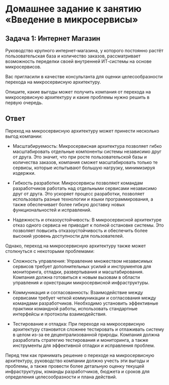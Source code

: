 # Домашнее задание к занятию «Введение в микросервисы»

## Задача 1: Интернет Магазин

Руководство крупного интернет-магазина, у которого постоянно растёт пользовательская база и количество заказов, рассматривает возможность переделки своей внутренней   ИТ-системы на основе микросервисов.

Вас пригласили в качестве консультанта для оценки целесообразности перехода на микросервисную архитектуру.

Опишите, какие выгоды может получить компания от перехода на микросервисную архитектуру и какие проблемы нужно решить в первую очередь.

## Ответ

Переход на микросервисную архитектуру может принести несколько выгод компании:

* Масштабируемость: Микросервисная архитектура позволяет гибко масштабировать отдельные компоненты системы независимо друг от друга. Это значит, что при росте пользовательской базы и количества заказов, компания сможет масштабировать только те сервисы, которые испытывают большую нагрузку, минимизируя издержки.

* Гибкость разработки: Микросервисы позволяют командам разработчиков работать над отдельными сервисами независимо друг от друга. Это ускоряет процесс разработки, позволяет использовать разные технологии и языки программирования, а также обеспечивает более гибкую доставку новых функциональностей и исправлений.

* Надежность и отказоустойчивость: В микросервисной архитектуре отказ одного сервиса не приводит к полной остановке системы. Это позволяет повысить отказоустойчивость и обеспечить более высокий уровень доступности для пользователей.

Однако, переход на микросервисную архитектуру также может столкнуться с некоторыми проблемами:

* Сложность управления: Управление множеством независимых сервисов требует дополнительных усилий и инструментов для мониторинга, отладки, развертывания и масштабирования. Компания должна готовиться к новым вызовам в области управления и оркестрации микросервисной инфраструктуры.

* Коммуникация и согласованность: Взаимодействие между сервисами требует четкой коммуникации и согласования между командами разработчиков. Необходимо установить эффективные практики командной работы, использовать стандартные интерфейсы и протоколы взаимодействия.

* Тестирование и отладка: При переходе на микросервисную архитектуру становится сложнее тестировать и отлаживать систему в целом из-за ее децентрализованной природы. Компания должна разработать стратегию тестирования и мониторинга, а также инструменты для эффективной отладки и исправления проблем.

Перед тем как принимать решение о переходе на микросервисную архитектуру, руководство компании должно учесть эти выгоды и проблемы, а также провести более детальную оценку текущей инфраструктуры, команды разработчиков, бюджета и сроков для определения целесообразности и плана действий.
